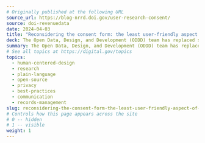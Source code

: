 ```yaml
---
# Originally published at the following URL
source_url: https://blog-nrrd.doi.gov/user-research-consent/
source: doi-revenuedata
date: 2024-04-03
title: "Reconsidering the consent form: the least user-friendly aspect of UX research"
deck: The Open Data, Design, and Development (ODDD) team has replaced signed consent forms with a more accessible user research agreement process, offering multiple opt-in points. This ensures informed consent and participant autonomy. Explore why and how the ODDD team implemented this comprehensive participant consent process in their user research.
summary: The Open Data, Design, and Development (ODDD) team has replaced signed consent forms with a more accessible user research agreement process, offering multiple opt-in points. This ensures informed consent and participant autonomy. Explore why and how the ODDD team implemented this comprehensive participant consent process in their user research.
# See all topics at https://digital.gov/topics
topics:
  - human-centered-design
  - research
  - plain-language
  - open-source
  - privacy
  - best-practices
  - communication
  - records-management
slug: reconsidering-the-consent-form-the-least-user-friendly-aspect-of-ux-research
# Controls how this page appears across the site
# 0 -- hidden
# 1 -- visible
weight: 1
---
```

